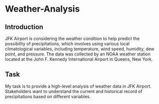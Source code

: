 # Weather-Analysis

## Introduction
JFK Airport is considering the weather condition to help predict the possibility of precipitations, which involves using various local climatological variables, including temperature, wind speed, humidity, dew point, and pressure. The data was collected by an NOAA weather station located at the John F. Kennedy International Airport in Queens, New York. 

## Task
My task is to provide a high-level analysis of weather data in JFK Airport. Stakeholders want to understand the current and historical record of precipitations based on different variables. 
